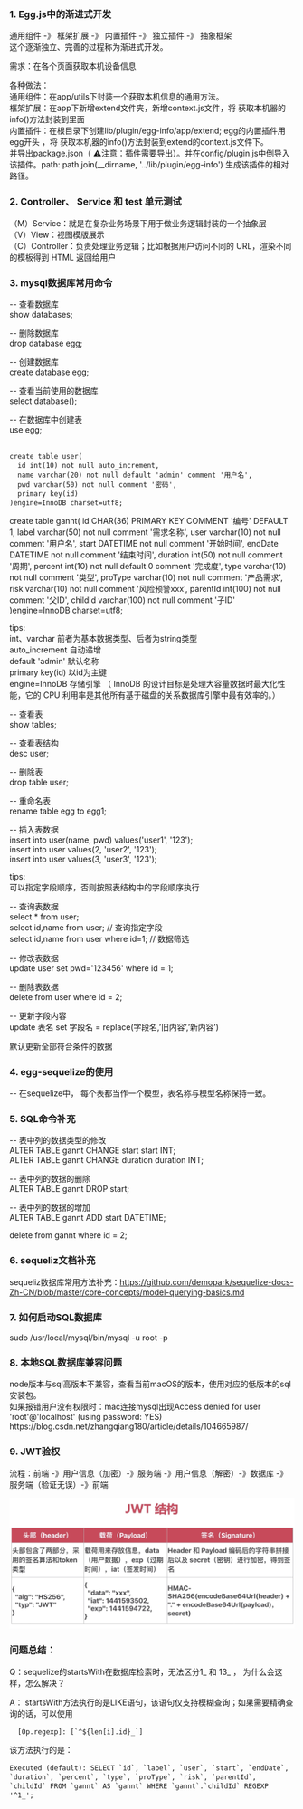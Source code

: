 <h3>1. Egg.js中的渐进式开发</h3>

通用组件 -》 框架扩展 -》 内置插件 -》 独立插件 -》 抽象框架 <br/>
这个逐渐独立、完善的过程称为渐进式开发。<br/>

需求：在各个页面获取本机设备信息<br/>

各种做法：<br/>
通用组件：在app/utils下封装一个获取本机信息的通用方法。 <br/>
框架扩展：在app下新增extend文件夹，新增context.js文件，将 获取本机器的info()方法封装到里面<br/>
内置插件：在根目录下创建lib/plugin/egg-info/app/extend; egg的内置插件用egg开头 ，将 获取本机器的info()方法封装到extend的context.js文件下。<br/>
并导出package.json（ ⚠️注意：插件需要导出）。并在config/plugin.js中倒导入该插件。path: path.join(__dirname, '../lib/plugin/egg-info') 生成该插件的相对路径。

<h3>2. Controller、 Service 和 test 单元测试</h3>

（M）Service：就是在复杂业务场景下用于做业务逻辑封装的一个抽象层<br/>
（V）View：视图模版展示<br/>
（C）Controller：负责处理业务逻辑；比如根据用户访问不同的 URL，渲染不同的模板得到 HTML 返回给用户<br/>

<h3>3. mysql数据库常用命令</h3>

-- 查看数据库<br>
show databases;

-- 删除数据库 <br>
drop database egg;

-- 创建数据库<br>
create database egg;

-- 查看当前使用的数据库<br>
select database();

-- 在数据库中创建表<br>
use egg;<br>

```

create table user(
  id int(10) not null auto_increment, 
  name varchar(20) not null default 'admin' comment '用户名',
  pwd varchar(50) not null comment '密码',
  primary key(id)
)engine=InnoDB charset=utf8;

```

create table gannt(
  id CHAR(36) PRIMARY KEY COMMENT '编号' DEFAULT 1,
  label varchar(50) not null comment '需求名称',
  user varchar(10) not null comment '用户名',
  start DATETIME not null comment '开始时间',
  endDate DATETIME not null comment '结束时间',
  duration int(50) not null comment '周期',
  percent int(10) not null default 0 comment '完成度',
  type varchar(10) not null comment '类型',
  proType varchar(10) not null comment '产品需求',
  risk varchar(10) not null comment '风险预警xxx',
  parentId int(100) not null comment '父ID',
  childId varchar(100) not null comment '子ID'
)engine=InnoDB charset=utf8;

tips: <br>
int、varchar 前者为基本数据类型、后者为string类型<br>
auto_increment 自动递增<br>
default 'admin' 默认名称<br>
primary key(id) 以id为主键<br>
engine=InnoDB 存储引擎 （ InnoDB 的设计目标是处理大容量数据时最大化性能，它的 CPU 利用率是其他所有基于磁盘的关系数据库引擎中最有效率的。）<br>


-- 查看表<br>
show tables;<br>

-- 查看表结构<br>
desc user;<br>

-- 删除表<br>
drop table user;<br>

-- 重命名表 <br>
rename table egg to egg1;

-- 插入表数据<br>
insert into user(name, pwd) values('user1', '123');<br>
insert into user values(2, 'user2', '123');<br>
insert into user values(3, 'user3', '123');<br>

tips: <br>
可以指定字段顺序，否则按照表结构中的字段顺序执行<br>

-- 查询表数据<br>
select * from user;<br>
select id,name from user;            // 查询指定字段<br>
select id,name from user where id=1; // 数据筛选<br>

-- 修改表数据<br>
update user set pwd='123456' where id = 1;<br>

-- 删除表数据<br>
delete from user where id = 2;<br>

-- 更新字段内容<br>
update 表名 set 字段名 = replace(字段名,’旧内容’,’新内容’)

默认更新全部符合条件的数据

<h3> 4. egg-sequelize的使用  </h3> 

-- 在sequelize中， 每个表都当作一个模型，表名称与模型名称保持一致。<br>

<h3>5. SQL命令补充</h3>

-- 表中列的数据类型的修改<br>
ALTER TABLE gannt CHANGE start start INT;<br>
ALTER TABLE gannt CHANGE duration duration INT;<br>

-- 表中列的数据的删除<br>
ALTER TABLE gannt  DROP start;<br>

-- 表中列的数据的增加<br>
ALTER TABLE gannt ADD start DATETIME;<br>

delete from gannt where id = 2;<br>


<h3>6. sequeliz文档补充</h3>

sequeliz数据库常用方法补充：https://github.com/demopark/sequelize-docs-Zh-CN/blob/master/core-concepts/model-querying-basics.md<br>

<h3>7. 如何启动SQL数据库</h3>

sudo /usr/local/mysql/bin/mysql -u root -p <br/>

<h3>8. 本地SQL数据库兼容问题</h3>
node版本与sql高版本不兼容，查看当前macOS的版本，使用对应的低版本的sql安装包。<br/>
如果报错用户没有权限时：mac连接mysql出现Access denied for user 'root'@'localhost' (using password: YES)<br/>
https://blog.csdn.net/zhangqiang180/article/details/104665987/<br/>

<h3> 9. JWT验权 </h3>

流程：前端 -》用户信息（加密）-》服务端 -》用户信息（解密）-》数据库 -》服务端（验证无误）-》前端 <br/> 

![WechatIMG4.jpeg](assets/jwt.jpg)

<h3>问题总结：</h3>

Q：sequelize的startsWith在数据库检索时，无法区分1_ 和 13_ ， 为什么会这样，怎么解决？<br/>

A： startsWith方法执行的是LIKE语句，该语句仅支持模糊查询；如果需要精确查询的话，可以使用<br/>
```
  [Op.regexp]: [`^${len[i].id}_`]
```

该方法执行的是：<br/>

```
Executed (default): SELECT `id`, `label`, `user`, `start`, `endDate`, `duration`, `percent`, `type`, `proType`, `risk`, `parentId`, `childId` FROM `gannt` AS `gannt` WHERE `gannt`.`childId` REGEXP '^1_';
```



